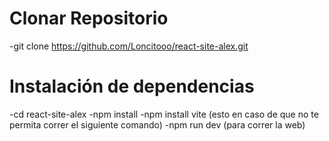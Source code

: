 # Clonar Repositorio

-git clone https://github.com/Loncitooo/react-site-alex.git

# Instalación de dependencias

 -cd react-site-alex
 -npm install
 -npm install vite (esto en caso de que no te permita correr el siguiente comando)
 -npm run dev (para correr la web)
